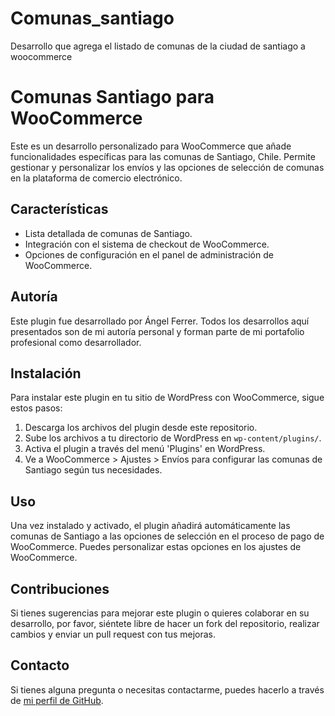 # Comunas_santiago
Desarrollo que agrega el listado de comunas de la ciudad de santiago a woocommerce
# Comunas Santiago para WooCommerce

Este es un desarrollo personalizado para WooCommerce que añade funcionalidades específicas para las comunas de Santiago, Chile. Permite gestionar y personalizar los envíos y las opciones de selección de comunas en la plataforma de comercio electrónico.

## Características

- Lista detallada de comunas de Santiago.
- Integración con el sistema de checkout de WooCommerce.
- Opciones de configuración en el panel de administración de WooCommerce.

## Autoría

Este plugin fue desarrollado por Ángel Ferrer. Todos los desarrollos aquí presentados son de mi autoría personal y forman parte de mi portafolio profesional como desarrollador.

## Instalación

Para instalar este plugin en tu sitio de WordPress con WooCommerce, sigue estos pasos:

1. Descarga los archivos del plugin desde este repositorio.
2. Sube los archivos a tu directorio de WordPress en `wp-content/plugins/`.
3. Activa el plugin a través del menú 'Plugins' en WordPress.
4. Ve a WooCommerce > Ajustes > Envíos para configurar las comunas de Santiago según tus necesidades.

## Uso

Una vez instalado y activado, el plugin añadirá automáticamente las comunas de Santiago a las opciones de selección en el proceso de pago de WooCommerce. Puedes personalizar estas opciones en los ajustes de WooCommerce.

## Contribuciones

Si tienes sugerencias para mejorar este plugin o quieres colaborar en su desarrollo, por favor, siéntete libre de hacer un fork del repositorio, realizar cambios y enviar un pull request con tus mejoras.

## Contacto

Si tienes alguna pregunta o necesitas contactarme, puedes hacerlo a través de [mi perfil de GitHub](https://github.com/angelsegundof).
